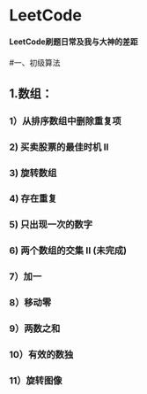 # LeetCode
#### LeetCode刷题日常及我与大神的差距
#一、初级算法
  ## 1.数组：
  ###  1）从排序数组中删除重复项
  ###  2) 买卖股票的最佳时机 II
  ###  3) 旋转数组
  ###  4) 存在重复
  ###  5) 只出现一次的数字
  ###  6) 两个数组的交集 II (未完成)
  ###  7）加一
  ###  8）移动零
  ###  9）两数之和
  ###  10）有效的数独
  ###  11）旋转图像
